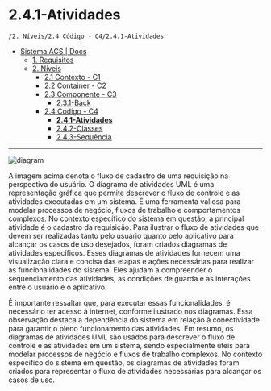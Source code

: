 # 2.4.1-Atividades

`/2. Níveis/2.4 Código - C4/2.4.1-Atividades`

* [Sistema ACS | Docs](../../../README.md)
  * [1. Requisitos](../../../1.%20Requisitos/README.md)
  * [2. Níveis](../../../2.%20N%C3%ADveis/README.md)
    * [2.1 Contexto - C1](../../../2.%20N%C3%ADveis/2.1%20Contexto%20-%20C1/README.md)
    * [2.2 Container - C2](../../../2.%20N%C3%ADveis/2.2%20Container%20-%20C2/README.md)
    * [2.3 Componente - C3](../../../2.%20N%C3%ADveis/2.3%20Componente%20-%20C3/README.md)
      * [2.3.1-Back](../../../2.%20N%C3%ADveis/2.3%20Componente%20-%20C3/2.3.1-Back/README.md)
    * [2.4 Código - C4](../../../2.%20N%C3%ADveis/2.4%20C%C3%B3digo%20-%20C4/README.md)
      * [**2.4.1-Atividades**](../../../2.%20N%C3%ADveis/2.4%20C%C3%B3digo%20-%20C4/2.4.1-Atividades/README.md)
      * [2.4.2-Classes](../../../2.%20N%C3%ADveis/2.4%20C%C3%B3digo%20-%20C4/2.4.2-Classes/README.md)
      * [2.4.3-Sequência](../../../2.%20N%C3%ADveis/2.4%20C%C3%B3digo%20-%20C4/2.4.3-Sequ%C3%AAncia/README.md)

---

![diagram](https://www.plantuml.com/plantuml/svg/0/TP91KiCm34NtFOMMwHNeWdR9XWN31JIsKZGaLh3Sd0U61SC1E84lXk8qJTq1BsB7y_NqzSTxJHZJgUy04u_iqPDkm5QvBoTkeJauKXN8xy0XKGoKxhUGNYX0eznlYsvQTuyuqX6ZqV8t82Jg43o1Gu-QeapdI6ydLivV-OTqTobj9RvUVWhh8TXTRp1p9MhVgz9FgIi1ZyYXhZzuTYp103oJvfP0WD4uesYbdteuYebRTbF3jG45NzihaUWDLiqKZFcZinJrxtYAhIVo7EdiRC28IqvE-aefC4H9ugIJ9K3pjQjfp-TAm1i_zMnrTYiEQvmc6TQnEoLeWkdh2IoEwsYutVodNfIpQc-RlRHV)

A imagem acima denota o fluxo de cadastro de uma requisição na perspectiva do usuário. O diagrama de atividades UML é uma representação gráfica que permite descrever o fluxo de controle e as atividades executadas em um sistema. É uma ferramenta valiosa para modelar processos de negócio, fluxos de trabalho e comportamentos complexos. No contexto específico do sistema em questão, a principal atividade é o cadastro da requisição. Para ilustrar o fluxo de atividades que devem ser realizadas tanto pelo usuário quanto pelo aplicativo para alcançar os casos de uso desejados, foram criados diagramas de atividades específicos. Esses diagramas de atividades fornecem uma visualização clara e concisa das etapas e ações necessárias para realizar as funcionalidades do sistema. Eles ajudam a compreender o sequenciamento das atividades, as condições de guarda e as interações entre o usuário e o aplicativo.

É importante ressaltar que, para executar essas funcionalidades, é necessário ter acesso à internet, conforme ilustrado nos diagramas. Essa observação destaca a dependência do sistema em relação à conectividade para garantir o pleno funcionamento das atividades. Em resumo, os diagramas de atividades UML são usados para descrever o fluxo de controle e as atividades em um sistema, sendo especialmente úteis para modelar processos de negócio e fluxos de trabalho complexos. No contexto específico do sistema em questão, os diagramas de atividades foram criados para representar o fluxo de atividades necessárias para alcançar os casos de uso.